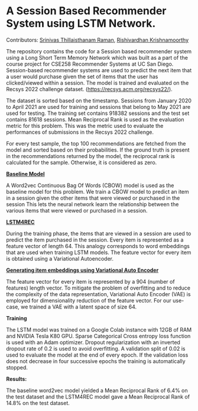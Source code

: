 
# A Session Based Recommender System using LSTM Network.

Contributors: [Srinivas Thillaisthanam Raman](https://www.linkedin.com/in/srinivas-thillaisthanam-raman-6908b0a2/), [Rishivardhan Krishnamoorthy](https://www.linkedin.com/in/rishi-vardhan/) 

The repository contains the code for a Session based recommender system using a Long Short Term Memory Network which was built as a part of the course project for CSE258 Recommender Systems at UC San Diego.
Session-based recommender systems are used to predict the next item that a user would purchase given the set of items that the user has clicked/viewed
within a session. The model is trained and evaluated on the Recsys 2022 challenge dataset. (https://recsys.acm.org/recsys22/).

The dataset is sorted based on the timestamp. Sessions from January 2020 to April 2021 are used for training and sessions that belong to May 2021 are used for testing. 
The training set contains 918382 sessions and the test set contains 81618 sessions. 
Mean Reciprocal Rank is used as the evaluation metric for this problem. This was the metric used to evaluate the performances of submissions in the Recsys 2022 challenge. 

For every test sample, the top 100 recommendations are fetched from the model and sorted based on their probabilities. 
If the ground truth is present in the recommendations returned by the model, the reciprocal rank is calculated for the sample. Otherwise, it is considered as zero.


**[Baseline Model](notebooks/baseline_word2vec.ipynb)**

A Word2vec Continuous Bag Of Words (CBOW) model is used as the baseline model for this problem. We train a CBOW model to predict an item in a session given the other items that were viewed or purchased in the session This lets the neural network learn the relationship between the various items that were viewed or purchased in a session.

**[LSTM4REC](notebooks/RNN4Rec.ipynb)**

During the training phase, the items that are viewed in a session are used to predict the item purchased in the session. Every item is represented as a feature vector of length 64. This analogy corresponds to word embeddings that are used when training LSTM models. The feature vector for every item is obtained using a Variational Autoencoder.

**[Generating item embeddings using Variational Auto Encoder](notebooks/VAE_Embedding.ipynb)**

  The feature vector for every item is represented by a 904 (number of features) length vector. To mitigate the problem of overfitting and to reduce the complexity of the data representation, Variational Auto Encoder (VAE) is employed for dimensionality reduction of the feature vector. For our use-case, we trained a VAE with a latent space of size 64.


**Training**

The LSTM model was trained on a Google Colab instance with 12GB of RAM and NVIDIA Tesla K80 GPU. Sparse Categorical Cross entropy loss function is used with an Adam optimizer. Dropout regularization with an inverted dropout rate of 0.2 is used to avoid overfitting. A validation split of 0.02 is used to evaluate the model at the end of every epoch. If the validation loss does not decrease in four successive epochs the training is automatically stopped.

**Results:**

The baseline word2vec model yielded a Mean Reciprocal Rank of 6.4% on the test dataset and the LSTM4REC model gave a Mean Reciprocal Rank of 14.8% on the test dataset.






